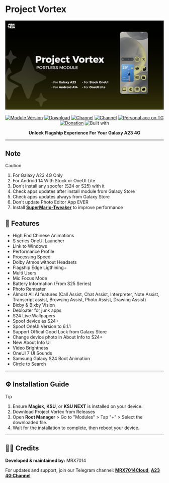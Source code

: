 # Project Vortex

<div align="center">
  <img src="assets/ProjectVortex.jpg" alt="" />
  <br />

[![Module Version](https://img.shields.io/badge/Module_Version-v1.3.0-44cc11?style=for-the-badge)](https://github.com/mrx7014/ProjectVortex/releases/tag/v1.3.0)
[![Download](https://img.shields.io/github/downloads/mrx7014/ProjectVortex/total?style=for-the-badge&cacheSeconds=2)](https://github.com/mrx7014/ProjectVortex/releases)
[![Channel](https://img.shields.io/badge/Follow_Channel-MRX7014Cloud-252850?style=for-the-badge&color=blue&logo=telegram)](https://t.me/mrx7014cloud)
[![Channel](https://img.shields.io/badge/Follow_Channel-A23Updates-252850?style=for-the-badge&color=blue&logo=telegram)](https://t.me/A235channel)
[![Personal acc on TG](https://img.shields.io/badge/Contact_Developer_via-Telegram-252850?style=for-the-badge&color=blue&logo=telegram)](https://t.me/mrx7014)
[![Donation](https://img.shields.io/badge/Support%20Development-black?style=for-the-badge&logo=buymeacoffee&logoColor=black&logoSize=auto&color=%23FFDD00&cacheSeconds=2&link=https%3A%2F%2Fbuymeacoffee.com%2Fzg089&link=https%3A%2F%2Fbuymeacoffee.com%2Fzg089)](https://buymeacoffee.com/mrx7014)
![Built with](https://img.shields.io/badge/Made_with-Love-red?style=for-the-badge)
  
**Unlock Flagship Experience For Your Galaxy A23 4G**
  
</div>

---


## Note
> [!CAUTION] 
> 1. For Galaxy A23 4G Only
> 2. For Android 14 With Stock or OneUI Lite
> 3. Don't install any spoofer (S24 or S25) with it
> 4. Check apps updates after install module from Galaxy Store
> 5. Check apps updates always from Galaxy Store
> 6. Don't update Photo Editor App EVER
> 7. Install **[SuperMario-Tweaker](https://github.com/mrx7014/SuperMario-Tweaker)** to improve performance


## 🚀 Features

- High End Chinese Animations
- S series OneUI Launcher
- Link to Windows
- Performance Profile
- Processing Speed
- Dolby Atmos without Headsets
- Flagship Edge Ligthining+
- Multi Users
- Mic Focus Mode
- Battery Information (From S25 Series)
- Photo Remaster
- Almost All AI features (Call Assist,  Chat Assist,  Interpreter,  Note Assist,  Transcript assist, Browsing Assist, Photo Assist, Drawing Assist)
- Bixby & Bixby Vision
- Debloater for junk apps
- S24 Live Wallpapers
- Spoof device as S24+
- Spoof OneUI Version to 6.1.1
- Support Offical Good Lock from Galaxy Store
- Change device photo in About Info to S24+
- New About Info UI
- Video Brightness
- OneUI 7 UI Sounds
- Samsung Galaxy S24 Boot Animation
- Circle to Search

---

## ⚙️ Installation Guide  
> [!TIP]
> 1. Ensure **Magisk**, **KSU**, or **KSU NEXT** is installed on your device.  
> 2. Download Project Vortex from Releases
> 3. Open **Root Manager** > Go to "Modules" > Tap "+" > Select the downloaded file.  
> 4. Wait for the installation to complete, then reboot your device.  

---
## 🧑‍💻 Credits

**Developed & maintained by:** MRX7014

For updates and support, join our Telegram channel: **[MRX7014Cloud](https://t.me/MRX7014Cloud)**, **[A23 4G Channel](https://t.me/A235channel)**
